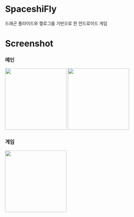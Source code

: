 # SpaceshiFly
드래곤 플라이드와 캘로그를 기반으로 한 안드로이드 게임

# Screenshot
### 메인
<div>
  <img width="200" src="https://user-images.githubusercontent.com/19639361/99170423-a8eb7b00-274a-11eb-9698-fba9dd092994.png"/>
  <img width="200" src="https://user-images.githubusercontent.com/19639361/99171311-3fb83780-274b-11eb-99b7-897a4e1b2255.png"/>
</div>

### 게임
<div>
  <img width="200" src="https://user-images.githubusercontent.com/19639361/99177677-582a5100-274f-11eb-9bc5-de3d01b71cb9.gif"/>
</div>

